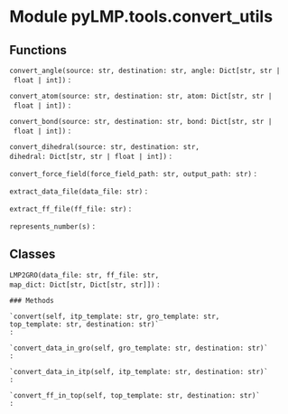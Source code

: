Module pyLMP.tools.convert_utils
================================

Functions
---------

    
`convert_angle(source: str, destination: str, angle: Dict[str, str | float | int])`
:   

    
`convert_atom(source: str, destination: str, atom: Dict[str, str | float | int])`
:   

    
`convert_bond(source: str, destination: str, bond: Dict[str, str | float | int])`
:   

    
`convert_dihedral(source: str, destination: str, dihedral: Dict[str, str | float | int])`
:   

    
`convert_force_field(force_field_path: str, output_path: str)`
:   

    
`extract_data_file(data_file: str)`
:   

    
`extract_ff_file(ff_file: str)`
:   

    
`represents_number(s)`
:   

Classes
-------

`LMP2GRO(data_file: str, ff_file: str, map_dict: Dict[str, Dict[str, str]])`
:   

    ### Methods

    `convert(self, itp_template: str, gro_template: str, top_template: str, destination: str)`
    :

    `convert_data_in_gro(self, gro_template: str, destination: str)`
    :

    `convert_data_in_itp(self, itp_template: str, destination: str)`
    :

    `convert_ff_in_top(self, top_template: str, destination: str)`
    :